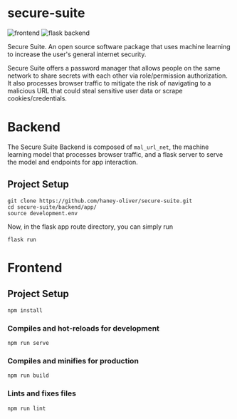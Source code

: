# secure-suite
![frontend](https://github.com/haney-oliver/secure-suite/workflows/frontend/badge.svg) ![flask backend](https://github.com/haney-oliver/secure-suite/workflows/flask%20backend/badge.svg)

Secure Suite. An open source software package that uses machine learning to increase the user's general internet security.

Secure Suite offers a password manager that allows people on the same network to share secrets with each other via role/permission authorization. It also processes browser traffic to mitigate the risk of navigating to a malicious URL that could steal sensitive user data or scrape cookies/credentials.

# Backend
The Secure Suite Backend is composed of `mal_url_net`, the machine learning model that processes browser traffic, and a flask server to serve the model and endpoints for app interaction.

## Project Setup
```
git clone https://github.com/haney-oliver/secure-suite.git
cd secure-suite/backend/app/
source development.env
```

Now, in the flask app route directory, you can simply run
```
flask run
```

# Frontend

## Project Setup
```
npm install
```

### Compiles and hot-reloads for development
```
npm run serve
```

### Compiles and minifies for production
```
npm run build
```

### Lints and fixes files
```
npm run lint
```
